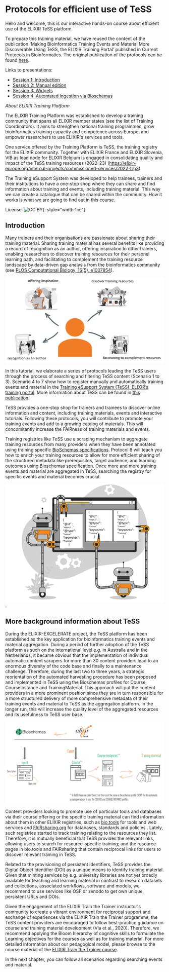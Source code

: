 # Protocols for efficient use of TeSS

Hello and welcome, this is our interactive hands-on course about efficient use of the ELIXIR TeSS platform.

To prepare this training material, we have reused the content of the publication 'Making Bioinformatics Training Events and Material More Discoverable Using TeSS, the ELIXIR Training Portal' published in Current Protocols in Bioinformatics. The original publication of the protocols can be found [here](https://doi.org/10.1002/cpz1.682). 

Links to presentations:

- [Session 1: Introduction](https://docs.google.com/presentation/d/1By_IiPgEAZ7K3xsS4yyA32xNVmQuX2dl_7p2Xp8JDok/edit?usp=sharing)
- [Session 2: Manual edition](https://docs.google.com/presentation/d/1VbkU7BtGZkxJsjWzpTxiMr36naJVMMpOG1hmCxM_uV4/edit?usp=sharing)
- [Session 3: Widgets](https://docs.google.com/presentation/d/1C8lERNP9-WuMQLq_Ojq3y7_BMoY0NNNPF5dp7MpYZ5M/edit?usp=sharing)
- [Session 4: Automated ingestion via Bioschemas](https://docs.google.com/presentation/d/1I8OALfDM9ES0-gm4MxrqSFrco3wRqkgNDjWRR5BpLuM/edit?usp=sharing)

*About ELIXIR Training Platform*

The ELIXIR Training Platform was established to develop a training community that spans all ELIXIR member states (see the list of Training Coordinators). It aims to strengthen national training programmes, grow bioinformatics training capacity and competence across Europe, and empower researchers to use ELIXIR's services and tools. 

One service offered by the Training Platform is TeSS, the training registry for the ELIXIR community. Together with ELIXIR France and ELIXIR Slovenia, VIB as lead node for ELIXIR Belgium is engaged in consolidating quality and impact of the TeSS training resources (2022-23) (https://elixir-europe.org/internal-projects/commissioned-services/2022-trp3).

The Training eSupport System was developed to help trainees, trainers and their institutions to have a one-stop shop where they can share and find information about training and events, including training material. This way we can create a catalogue that can be shared within the community. How it works is what we are going to find out in this course.

License: ![CC BY](https://mirrors.creativecommons.org/presskit/buttons/88x31/png/by.png){: style="width:1in;"}

## Introduction

Many trainers and their organisations are passionate about sharing their training material. Sharing training material has several benefits like providing a record of recognition as an author, offering inspiration to other trainers, enabling researchers to discover training resources for their personal learning path, and facilitating to complement the training resource landscape by data-driven gap analysis from the bioinformatics community (see [PLOS Computational Biology, 16(5), e1007854](https://doi.org/10.1371/journal.pcbi.1007854)).

![advantages of TeSS](./../assets/images/XgXcCp3.png)

In this tutorial, we elaborate a series of protocols leading the TeSS users through the process of searching and filtering TeSS content (Scenario 1 to 3). Scenario 4 to 7 show how to register manually and automatically training events and material in the [Training eSupport System (TeSS), ELIXIR’s training portal](https://tess.elixir-europe.org). More information about TeSS can be found in [this publication](https://doi.org/10.1093/bioinformatics/btaa047). 

TeSS provides a one-stop shop for trainers and trainees to discover online information and content, including training materials, events and interactive tutorials. Following these protocols, you will contribute to promote your training events and add to a growing catalog of materials. This will concomitantly increase the FAIRness of training materials and events.

Training registries like TeSS use a scraping mechanism to aggregate training resources from many providers when they have been annotated using training specific [BioSchemas specifications](https://doi.org/10.1101/2022.11.24.516513). Protocol 8 will teach you how to enrich your training resources to allow for more efficient sharing of the structured metadata like prerequisites, target audience, and learning outcomes using Bioschemas specification. Once more and more training events and material are aggregated in TeSS, searching the registry for specific events and material becomes crucial.

![overview annotations](./../assets/images/KbCIsol.jpg).

## More background information about TeSS

During the ELIXIR-EXCELERATE project, the TeSS platform has been established as the key application for bioinformatics training events and material aggregation. During a period of further adoption of the TeSS platform as such on the international level e.g. in Australia and in the Netherlands, it became obvious that the implementation of individual automatic content scrapers for more than 30 content providers lead to an enormous diversity of the code base and finally to a maintenance challenge. Therefore, during the last two to three years, a strategic reorientation of the automated harvesting procedure has been proposed and implemented in TeSS using the Bioschemas profiles for Course, CourseInstance and TrainingMaterial. This approach will put the content providers in a more prominent position since they are in turn responsible for a more structured delivery of more comprehensive metadata of their training events and material to TeSS as the aggregation platform. In the longer run, this will increase the quality level of the aggregated resources and its usefulness to TeSS user base.

![Bioschemas profiles related to training activities](./../assets/images/rhh0rv5.png)

Content providers looking to promote use of particular tools and databases via their course offering or the specific training material can find information about them in other ELIXIR registries, such as [bio.tools](https://bio.tools) for tools and web services  and [FAIRsharing.org](https://fairsharing.org) for databases, standards and policies . Lately, such registries started to track training relating to the resources they list. Therefore, it is mutually beneficial that TeSS provides the relevant links, allowing users to search for resource-specific training; and the resource pages in bio.tools and FAIRsharing that contain reciprocal links for users to discover relevant training in TeSS.

Related to the provisioning of persistent identifiers, TeSS provides the Digital Object Identifier (DOI) as a unique means to identify training material. Given that minting services by e.g. university libraries are not yet broadly available for teaching and learning material in contrast to research datasets and collections, associated workflows, software and models, we recommend to use services like OSF or zenodo to get own unique, persistent URLs and DOIs.

Given the engagement of the ELIXIR Train the Trainer instructor's community to create a vibrant environment for reciprocal support and exchange of experiences via the ELIXIR Train the Trainer programme, the TeSS content providers are encouraged to  follow best-practice guidance on course and training material development (Via et al., 2020). Therefore, we recommend applying the Bloom hierarchy of cognitive skills to formulate the Learning objectives for the courses as well as for training material. For more detailed information about our pedagogical model, please browse to the course material of the [ELIXIR Train the Trainer course](https://github.com/TrainTheTrainer/ELIXIR-EXCELERATE-TtT).

In the next chapter, you can follow all scenarios regarding searching events and material.
